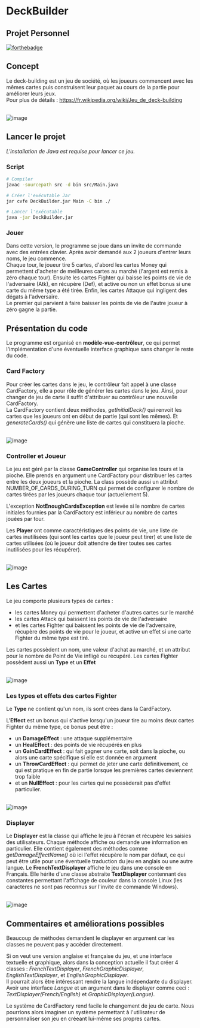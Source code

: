 # DeckBuilder

## Projet Personnel 

[![forthebadge](https://forthebadge.com/images/badges/made-with-java.svg)](https://forthebadge.com)

## Concept

Le deck-building est un jeu de société, où les joueurs commencent avec les mêmes cartes puis construisent leur paquet au cours de la partie pour améliorer leurs jeux.</br>
Pour plus de détails : https://fr.wikipedia.org/wiki/Jeu_de_deck-building

</br> ![image](https://www.tabletopsauce.com/s/dominion-intrigue_1.JPG)

## Lancer le projet

*L'installation de Java est requise pour lancer ce jeu.*

### Script
```bash
# Compiler
javac -sourcepath src -d bin src/Main.java 

# Créer l'exécutable Jar
jar cvfe DeckBuilder.jar Main -C bin ./

# Lancer l'exécutable
java -jar DeckBuilder.jar 
```

### Jouer

Dans cette version, le programme se joue dans un invite de commande avec des entrées clavier. Après avoir demandé aux 2 joueurs d'entrer leurs noms, le jeu commence. <br>
Chaque tour, le joueur tire 5 cartes, d'abord les cartes Money qui permettent d'acheter de meilleures cartes au marché (l'argent est remis à zéro chaque tour). Ensuite les cartes Fighter qui baisse les points de vie de l'adversaire (Atk), en récupère (Def), et active ou non un effet bonus si une carte du même type a été tirée. Enfin, les cartes Attaque qui ingligent des dégats à l'adversaire.<br>
Le premier qui parvient à faire baisser les points de vie de l'autre joueur à zéro gagne la partie.


## Présentation du code

Le programme est organisé en **modèle-vue-contrôleur**, ce qui permet l'implémentation d'une éventuelle interface graphique sans changer le reste du code.

### Card Factory

Pour créer les cartes dans le jeu, le contrôleur fait appel à une classe CardFactory, elle a pour rôle de générer les cartes dans le jeu. Ainsi, pour changer de jeu de carte il suffit d'attribuer au contrôleur une nouvelle CardFactory.<br>
La CardFactory contient deux méthodes, *getInitialDeck()* qui renvoit les cartes que les joueurs ont en début de partie (qui sont les mêmes). Et *generateCards()* qui génère une liste de cartes qui constituera la pioche. 

</br> ![image](./img/umlCardFactory.png)


### Controller et Joueur

Le jeu est géré par la classe **GameController** qui organise les tours et la pioche. Elle prends en argument une CardFactory pour distribuer les cartes entre les deux joueurs et la pioche. La class possède aussi un attribut NUMBER_OF_CARDS_DURING_TURN qui permet de configurer le nombre de cartes tirées par les joueurs chaque tour (actuellement 5).

L'exception **NotEnoughCardsException** est levée si le nombre de cartes initiales fournies par la CardFactory est inférieur au nombre de cartes jouées par tour.

Les **Player** ont comme caractéristiques des points de vie, une liste de cartes inutilisées (qui sont les cartes que le joueur peut tirer) et une liste de cartes utilisées (où le joueur doit attendre de tirer toutes ses cartes inutilisées pour les récupérer).<br>


</br> ![image](./img/umlController.png)

## Les Cartes

Le jeu comporte plusieurs types de cartes :
- les cartes Money qui permettent d'acheter d'autres cartes sur le marché
- les cartes Attack qui baissent les points de vie de l'adversaire
- et les cartes Fighter qui baissent les points de vie de l'adversaire, récupère des points de vie pour le joueur, et active un effet si une carte Fighter du même type est tiré.

Les cartes possèdent un nom, une valeur d'achat au marché, et un attribut pour le nombre de Point de Vie infligé ou récupéré. Les cartes Fighter possèdent aussi un **Type** et un **Effet** 

</br> ![image](./img/umlCard.png)

### Les types et effets des cartes Fighter

Le **Type** ne contient qu'un nom, ils sont crées dans la CardFactory. 

L'**Effect** est un bonus qui s'active lorsqu'un joueur tire au moins deux cartes Fighter du même type, ce bonus peut être : 
- un **DamageEffect** : une attaque supplémentaire
- un **HealEffect** : des points de vie récupérés en plus
- un **GainCardEffect** : qui fait gagner une carte, soit dans la pioche, ou alors une carte spécifique si elle est donnée en argument
- un **ThrowCardEffect** :  qui permet de jeter une carte définitivement, ce qui est pratique en fin de partie lorsque les premières cartes deviennent trop faible
- et un **NullEffect** : pour les cartes qui ne possèderait pas d'effet particulier.

</br> ![image](./img/umlFighterAttribut.png)

### Displayer

Le **Displayer** est la classe qui affiche le jeu à l'écran et récupère les saisies des utilisateurs. Chaque méthode affiche ou demande une information en particulier. Elle contient également des méthodes comme *getDamageEffectName()* où ici l'effet récupère le nom par défaut, ce qui peut être utile pour une éventuelle traduction du jeu en anglais ou une autre langue.
Le **FrenchTextDisplayer** affiche le jeu dans une console en Français. Elle hérite d'une classe abstraite **TextDisplayer** contennant des constantes permettant l'affichage de couleur dans la console Linux (les caractères ne sont pas reconnus sur l'invite de commande Windows).

</br> ![image](./img/umlDisplayer.png)


## Commentaires et améliorations possibles

Beaucoup de méthodes demandent le displayer en argument car les classes ne peuvent pas y accèder directement.

Si on veut une version anglaise et française du jeu, et une interface textuelle et graphique, alors dans la conception actuelle il faut créer 4 classes : *FrenchTextDisplayer*, *FrenchGraphicDisplayer*, *EnglishTextDisplayer*, et *EnglishGraphicDisplayer*.<br>
Il pourrait alors être intéressant rendre la langue indépendante du displayer. Avoir une interface *Langue* et un argument dans le displayer comme ceci : *TextDisplayer(French/English)* et *GraphicDisplayer(Langue)*.

Le système de CardFactory rend facile le changement de jeu de carte. Nous pourrions alors imaginer un système permettant à l'utilisateur de personnaliser son jeu en créeant lui-même ses propres cartes.

